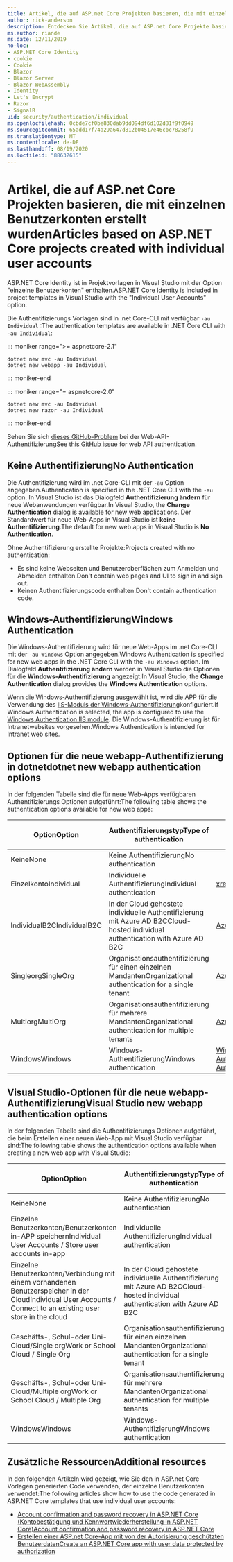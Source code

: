 ```yaml
---
title: Artikel, die auf ASP.net Core Projekten basieren, die mit einzelnen Benutzerkonten erstellt wurden
author: rick-anderson
description: Entdecken Sie Artikel, die auf ASP.net Core Projekte basieren, die mit einzelnen Benutzerkonten erstellt wurden.
ms.author: riande
ms.date: 12/11/2019
no-loc:
- ASP.NET Core Identity
- cookie
- Cookie
- Blazor
- Blazor Server
- Blazor WebAssembly
- Identity
- Let's Encrypt
- Razor
- SignalR
uid: security/authentication/individual
ms.openlocfilehash: 0cbde7cf0be830dab9dd094df6d102d81f9f0949
ms.sourcegitcommit: 65add17f74a29a647d812b04517e46cbc78258f9
ms.translationtype: MT
ms.contentlocale: de-DE
ms.lasthandoff: 08/19/2020
ms.locfileid: "88632615"
---
```

# <a name="articles-based-on-aspnet-core-projects-created-with-individual-user-accounts"></a><span data-ttu-id="255a7-103">Artikel, die auf ASP.net Core Projekten basieren, die mit einzelnen Benutzerkonten erstellt wurden</span><span class="sxs-lookup"><span data-stu-id="255a7-103">Articles based on ASP.NET Core projects created with individual user accounts</span></span>

<span data-ttu-id="255a7-104">ASP.NET Core Identity ist in Projektvorlagen in Visual Studio mit der Option "einzelne Benutzerkonten" enthalten.</span><span class="sxs-lookup"><span data-stu-id="255a7-104">ASP.NET Core Identity is included in project templates in Visual Studio with the "Individual User Accounts" option.</span></span>

<span data-ttu-id="255a7-105">Die Authentifizierungs Vorlagen sind in .net Core-CLI mit verfügbar `-au Individual` :</span><span class="sxs-lookup"><span data-stu-id="255a7-105">The authentication templates are available in .NET Core CLI with `-au Individual`:</span></span>

::: moniker range=">= aspnetcore-2.1"

```dotnetcli
dotnet new mvc -au Individual
dotnet new webapp -au Individual
```

::: moniker-end

::: moniker range="= aspnetcore-2.0"

```dotnetcli
dotnet new mvc -au Individual
dotnet new razor -au Individual
```

::: moniker-end

<span data-ttu-id="255a7-106">Sehen Sie sich [dieses GitHub-Problem](https://github.com/dotnet/AspNetCore/issues/5833) bei der Web-API-Authentifizierung</span><span class="sxs-lookup"><span data-stu-id="255a7-106">See [this GitHub issue](https://github.com/dotnet/AspNetCore/issues/5833) for web API authentication.</span></span>

<a name="no"></a>

## <a name="no-authentication"></a><span data-ttu-id="255a7-107">Keine Authentifizierung</span><span class="sxs-lookup"><span data-stu-id="255a7-107">No Authentication</span></span>

<span data-ttu-id="255a7-108">Die Authentifizierung wird im .net Core-CLI mit der `-au` Option angegeben.</span><span class="sxs-lookup"><span data-stu-id="255a7-108">Authentication is specified in the .NET Core CLI with the `-au` option.</span></span> <span data-ttu-id="255a7-109">In Visual Studio ist das Dialogfeld **Authentifizierung ändern** für neue Webanwendungen verfügbar.</span><span class="sxs-lookup"><span data-stu-id="255a7-109">In Visual Studio, the **Change Authentication** dialog is available for new web applications.</span></span> <span data-ttu-id="255a7-110">Der Standardwert für neue Web-Apps in Visual Studio ist **keine Authentifizierung**.</span><span class="sxs-lookup"><span data-stu-id="255a7-110">The default for new web apps in Visual Studio is **No Authentication**.</span></span>

<span data-ttu-id="255a7-111">Ohne Authentifizierung erstellte Projekte:</span><span class="sxs-lookup"><span data-stu-id="255a7-111">Projects created with no authentication:</span></span>

* <span data-ttu-id="255a7-112">Es sind keine Webseiten und Benutzeroberflächen zum Anmelden und Abmelden enthalten.</span><span class="sxs-lookup"><span data-stu-id="255a7-112">Don't contain web pages and UI to sign in and sign out.</span></span>
* <span data-ttu-id="255a7-113">Keinen Authentifizierungscode enthalten.</span><span class="sxs-lookup"><span data-stu-id="255a7-113">Don't contain authentication code.</span></span>

<a name="win"></a>

## <a name="windows-authentication"></a><span data-ttu-id="255a7-114">Windows-Authentifizierung</span><span class="sxs-lookup"><span data-stu-id="255a7-114">Windows Authentication</span></span>

<span data-ttu-id="255a7-115">Die Windows-Authentifizierung wird für neue Web-Apps im .net Core-CLI mit der `-au Windows` Option angegeben.</span><span class="sxs-lookup"><span data-stu-id="255a7-115">Windows Authentication is specified for new web apps in the .NET Core CLI with the `-au Windows` option.</span></span> <span data-ttu-id="255a7-116">Im Dialogfeld **Authentifizierung ändern** werden in Visual Studio die Optionen für die **Windows-Authentifizierung** angezeigt.</span><span class="sxs-lookup"><span data-stu-id="255a7-116">In Visual Studio, the **Change Authentication** dialog provides the **Windows Authentication** options.</span></span>

<span data-ttu-id="255a7-117">Wenn die Windows-Authentifizierung ausgewählt ist, wird die APP für die Verwendung des [IIS-Moduls der Windows-Authentifizierung](xref:host-and-deploy/iis/modules)konfiguriert.</span><span class="sxs-lookup"><span data-stu-id="255a7-117">If Windows Authentication is selected, the app is configured to use the [Windows Authentication IIS module](xref:host-and-deploy/iis/modules).</span></span> <span data-ttu-id="255a7-118">Die Windows-Authentifizierung ist für Intranetwebsites vorgesehen.</span><span class="sxs-lookup"><span data-stu-id="255a7-118">Windows Authentication is intended for Intranet web sites.</span></span>

## <a name="dotnet-new-webapp-authentication-options"></a><span data-ttu-id="255a7-119">Optionen für die neue webapp-Authentifizierung in dotnet</span><span class="sxs-lookup"><span data-stu-id="255a7-119">dotnet new webapp authentication options</span></span>

<span data-ttu-id="255a7-120">In der folgenden Tabelle sind die für neue Web-Apps verfügbaren Authentifizierungs Optionen aufgeführt:</span><span class="sxs-lookup"><span data-stu-id="255a7-120">The following table shows the authentication options available for new web apps:</span></span>

| <span data-ttu-id="255a7-121">Option</span><span class="sxs-lookup"><span data-stu-id="255a7-121">Option</span></span> | <span data-ttu-id="255a7-122">Authentifizierungstyp</span><span class="sxs-lookup"><span data-stu-id="255a7-122">Type of authentication</span></span> | <span data-ttu-id="255a7-123">Link für weitere Informationen</span><span class="sxs-lookup"><span data-stu-id="255a7-123">Link for more information</span></span> |
 | ----------------- | ------------ | ---------- |
| <span data-ttu-id="255a7-124">Keine</span><span class="sxs-lookup"><span data-stu-id="255a7-124">None</span></span>            |  <span data-ttu-id="255a7-125">Keine Authentifizierung</span><span class="sxs-lookup"><span data-stu-id="255a7-125">No authentication</span></span> | | 
| <span data-ttu-id="255a7-126">Einzelkonto</span><span class="sxs-lookup"><span data-stu-id="255a7-126">Individual</span></span>      |  <span data-ttu-id="255a7-127">Individuelle Authentifizierung</span><span class="sxs-lookup"><span data-stu-id="255a7-127">Individual authentication</span></span> | <xref:security/authentication/identity>
| <span data-ttu-id="255a7-128">IndividualB2C</span><span class="sxs-lookup"><span data-stu-id="255a7-128">IndividualB2C</span></span>   |  <span data-ttu-id="255a7-129">In der Cloud gehostete individuelle Authentifizierung mit Azure AD B2C</span><span class="sxs-lookup"><span data-stu-id="255a7-129">Cloud-hosted individual authentication with Azure AD B2C</span></span> | [<span data-ttu-id="255a7-130">Azure AD B2C</span><span class="sxs-lookup"><span data-stu-id="255a7-130">Azure AD B2C</span></span>](/azure/active-directory-b2c/) |
| <span data-ttu-id="255a7-131">Singleorg</span><span class="sxs-lookup"><span data-stu-id="255a7-131">SingleOrg</span></span>       |  <span data-ttu-id="255a7-132">Organisationsauthentifizierung für einen einzelnen Mandanten</span><span class="sxs-lookup"><span data-stu-id="255a7-132">Organizational authentication for a single tenant</span></span> | [<span data-ttu-id="255a7-133">Azure AD</span><span class="sxs-lookup"><span data-stu-id="255a7-133">Azure AD</span></span>](/azure/active-directory/develop/quickstart-v2-aspnet-core-webapp) |
| <span data-ttu-id="255a7-134">Multiorg</span><span class="sxs-lookup"><span data-stu-id="255a7-134">MultiOrg</span></span>        |  <span data-ttu-id="255a7-135">Organisationsauthentifizierung für mehrere Mandanten</span><span class="sxs-lookup"><span data-stu-id="255a7-135">Organizational authentication for multiple tenants</span></span> | [<span data-ttu-id="255a7-136">Azure AD</span><span class="sxs-lookup"><span data-stu-id="255a7-136">Azure AD</span></span>](/azure/active-directory/develop/quickstart-v2-aspnet-core-webapp) |
| <span data-ttu-id="255a7-137">Windows</span><span class="sxs-lookup"><span data-stu-id="255a7-137">Windows</span></span>         |  <span data-ttu-id="255a7-138">Windows-Authentifizierung</span><span class="sxs-lookup"><span data-stu-id="255a7-138">Windows authentication</span></span> | [<span data-ttu-id="255a7-139">Windows-Authentifizierung</span><span class="sxs-lookup"><span data-stu-id="255a7-139">Windows Authentication</span></span>](xref:security/authentication/windowsauth)

## <a name="visual-studio-new-webapp-authentication-options"></a><span data-ttu-id="255a7-140">Visual Studio-Optionen für die neue webapp-Authentifizierung</span><span class="sxs-lookup"><span data-stu-id="255a7-140">Visual Studio new webapp authentication options</span></span>

<span data-ttu-id="255a7-141">In der folgenden Tabelle sind die Authentifizierungs Optionen aufgeführt, die beim Erstellen einer neuen Web-App mit Visual Studio verfügbar sind:</span><span class="sxs-lookup"><span data-stu-id="255a7-141">The following table shows the authentication options available when creating a new web app with Visual Studio:</span></span>

| <span data-ttu-id="255a7-142">Option</span><span class="sxs-lookup"><span data-stu-id="255a7-142">Option</span></span> | <span data-ttu-id="255a7-143">Authentifizierungstyp</span><span class="sxs-lookup"><span data-stu-id="255a7-143">Type of authentication</span></span> | <span data-ttu-id="255a7-144">Link für weitere Informationen</span><span class="sxs-lookup"><span data-stu-id="255a7-144">Link for more information</span></span> |
 | ----------------- | ------------ | ---------- |
| <span data-ttu-id="255a7-145">Keine</span><span class="sxs-lookup"><span data-stu-id="255a7-145">None</span></span>            |  <span data-ttu-id="255a7-146">Keine Authentifizierung</span><span class="sxs-lookup"><span data-stu-id="255a7-146">No authentication</span></span> | | 
| <span data-ttu-id="255a7-147">Einzelne Benutzerkonten/Benutzerkonten in-APP speichern</span><span class="sxs-lookup"><span data-stu-id="255a7-147">Individual User Accounts / Store user accounts in-app</span></span> |  <span data-ttu-id="255a7-148">Individuelle Authentifizierung</span><span class="sxs-lookup"><span data-stu-id="255a7-148">Individual authentication</span></span> | <xref:security/authentication/identity> |
| <span data-ttu-id="255a7-149">Einzelne Benutzerkonten/Verbindung mit einem vorhandenen Benutzerspeicher in der Cloud</span><span class="sxs-lookup"><span data-stu-id="255a7-149">Individual User Accounts / Connect to an existing user store in the cloud</span></span> |  <span data-ttu-id="255a7-150">In der Cloud gehostete individuelle Authentifizierung mit Azure AD B2C</span><span class="sxs-lookup"><span data-stu-id="255a7-150">Cloud-hosted individual authentication with Azure AD B2C</span></span> | [<span data-ttu-id="255a7-151">Azure AD B2C</span><span class="sxs-lookup"><span data-stu-id="255a7-151">Azure AD B2C</span></span>](/azure/active-directory-b2c/) |
| <span data-ttu-id="255a7-152">Geschäfts-, Schul-oder Uni-Cloud/Single org</span><span class="sxs-lookup"><span data-stu-id="255a7-152">Work or School Cloud / Single Org</span></span>  |  <span data-ttu-id="255a7-153">Organisationsauthentifizierung für einen einzelnen Mandanten</span><span class="sxs-lookup"><span data-stu-id="255a7-153">Organizational authentication for a single tenant</span></span> | [<span data-ttu-id="255a7-154">Azure AD</span><span class="sxs-lookup"><span data-stu-id="255a7-154">Azure AD</span></span>](/azure/active-directory/develop/quickstart-v2-aspnet-core-webapp) |
| <span data-ttu-id="255a7-155">Geschäfts-, Schul-oder Uni-Cloud/Multiple org</span><span class="sxs-lookup"><span data-stu-id="255a7-155">Work or School Cloud / Multiple Org</span></span> |  <span data-ttu-id="255a7-156">Organisationsauthentifizierung für mehrere Mandanten</span><span class="sxs-lookup"><span data-stu-id="255a7-156">Organizational authentication for multiple tenants</span></span> | [<span data-ttu-id="255a7-157">Azure AD</span><span class="sxs-lookup"><span data-stu-id="255a7-157">Azure AD</span></span>](/azure/active-directory/develop/quickstart-v2-aspnet-core-webapp) |
| <span data-ttu-id="255a7-158">Windows</span><span class="sxs-lookup"><span data-stu-id="255a7-158">Windows</span></span>         |  <span data-ttu-id="255a7-159">Windows-Authentifizierung</span><span class="sxs-lookup"><span data-stu-id="255a7-159">Windows authentication</span></span> | [<span data-ttu-id="255a7-160">Windows-Authentifizierung</span><span class="sxs-lookup"><span data-stu-id="255a7-160">Windows Authentication</span></span>](xref:security/authentication/windowsauth)

## <a name="additional-resources"></a><span data-ttu-id="255a7-161">Zusätzliche Ressourcen</span><span class="sxs-lookup"><span data-stu-id="255a7-161">Additional resources</span></span>

<span data-ttu-id="255a7-162">In den folgenden Artikeln wird gezeigt, wie Sie den in ASP.net Core Vorlagen generierten Code verwenden, der einzelne Benutzerkonten verwendet:</span><span class="sxs-lookup"><span data-stu-id="255a7-162">The following articles show how to use the code generated in ASP.NET Core templates that use individual user accounts:</span></span>

* [<span data-ttu-id="255a7-163">Account confirmation and password recovery in ASP.NET Core (Kontobestätigung und Kennwortwiederherstellung in ASP.NET Core)</span><span class="sxs-lookup"><span data-stu-id="255a7-163">Account confirmation and password recovery in ASP.NET Core</span></span>](xref:security/authentication/accconfirm)
* [<span data-ttu-id="255a7-164">Erstellen einer ASP.net Core-App mit von der Autorisierung geschützten Benutzerdaten</span><span class="sxs-lookup"><span data-stu-id="255a7-164">Create an ASP.NET Core app with user data protected by authorization</span></span>](xref:security/authorization/secure-data)
